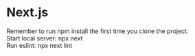 # Next.js

Remember to run npm install the first time you clone the project.  
Start local server: npx next  
Run eslint: npx next lint
